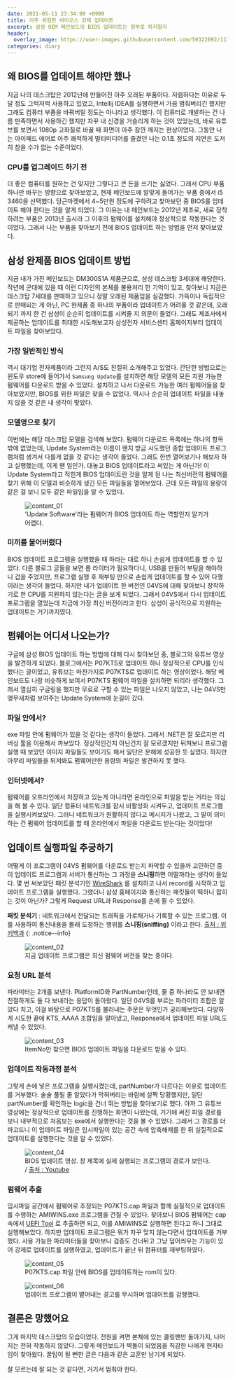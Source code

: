 ```yaml
---
date: 2021-05-11 23:34:00 +0900
title: 아주 위험한 바이오스 강제 업데이트
excerpt: 삼성 OEM 메인보드의 BIOS 업데이트는 함부로 하지말자
header:
  overlay_image: https://user-images.githubusercontent.com/59322692/117842308-c2fcb500-b2b8-11eb-8fcb-7eb21de08ba7.PNG
categories: diary
---
```


## 왜 BIOS를 업데이트 해야만 했나

지금 나의 데스크탑은 2012년에 만들어진 아주 오래된 부품이다. 저렴하다는 이유로 두달 정도 그럭저럭 사용하고 있었고, Intellij IDEA를 실행하면서 가끔 멈춰버리긴 했지만 그래도 컴퓨터 부품을 바꿔버릴 정도는 아니라고 생각했다. 이 컴퓨터로 개발하는 건 나름 만족하면서 사용하긴 했지만 자꾸 내 신경을 거슬리게 하는 것이 있었는데, 바로 유튜브를 보면서 1080p 고화질로 바꿀 때 화면이 아주 잠깐 깨지는 현상이었다. 그동안 나는 아이패드 에어로 아주 쾌적하게 멀티미디어를 즐겼던 나는 0.1초 정도의 지연은 도저히 참을 수가 없는 수준이었다.

### CPU를 업그레이드 하기 전

더 좋은 컴퓨터를 원하는 건 맞지만 그렇다고 큰 돈을 쓰기는 싫었다. 그래서 CPU 부품하나만 바꾸는 방향으로 찾아보았고, 현재 메인보드에 알맞게 들어가는 부품 중에서 i5 3460을 선택했다. 당근마켓에서 4~5만원 정도에 구하려고 찾아보던 중 BIOS를 업데이트 해야 한다는 것을 알게 되었다. 그 이유는 내 메인보드는 2012년 제조로, 새로 장착하려는 부품은 2013년 출시라 그 이후의 펌웨어를 설치해야 정상적으로 작동한다는 것이었다. 그래서 나는 부품을 찾아보기 전에 BIOS 업데이트 하는 방법을 먼저 찾아보았다.

## 삼성 완제품 BIOS 업데이트 방법

지금 내가 가진 메인보드는 DM300S1A 제품군으로, 삼성 데스크탑 3세대에 해당한다. 작년에 군대에 있을 때 이런 디자인의 본체를 불용처리 한 기억이 있고, 찾아보니 지금은 데스크탑 7세대를 판매하고 있으니 정말 오래된 제품임을 실감했다. 가뜩이나 독립적으로 판매되는 게 아닌, PC 완제품 중 하나의 부품이라 업데이트가 어려울 것 같은데, 오래되기 까지 한 건 삼성이 순순히 업데이트를 시켜줄 지 의문이 들었다. 그래도 제조사에서 제공하는 업데이트를 최대한 시도해보고자 삼성전자 서비스센터 홈페이지부터 업데이트 파일을 찾아보았다.

### 가장 일반적인 방식

역시 대기업 전자제품이라 그런지 A/S도 친절히 소개해주고 있었다. 간단한 방법으로는 윈도우 store에 들어가서 `Samsung Update`를 설치하면 해당 모델의 모든 지원 가능한 펌웨어를 다운로드 받을 수 있었다. 설치하고 나서 다운로드 가능한 여러 펌웨어들을 찾아보았지만, BIOS를 위한 파일은 찾을 수 없었다. 역시나 순순히 업데이트 파일을 내놓지 않을 것 같은 내 생각이 맞았다.

### 모델명으로 찾기

이번에는 해당 데스크탑 모델을 검색해 보았다. 펌웨어 다운로드 목록에는 하나의 항목 밖에 없었는데, Update System라는 이름이 왠지 방금 시도했던 종합 업데이트 프로그램처럼 생겨서 다를게 없을 것 같다는 생각이 들었다. 그래도 한번 열어보기나 해보자 하고 실행했는데, 이게 왠 일인가. 대놓고 BIOS 업데이트라고 써있는 게 아닌가! 이 Update System라고 적힌게 BIOS 업데이트란 것을 알게 된 나는 최신버전의 펌웨어를 찾기 위해 이 모델과 비슷하게 생긴 모든 파일들을 열어보았다. 근데 모든 파일의 용량이 같은 걸 보니 모두 같은 파일임을 알 수 있었다.

<figure>
  <img src="https://user-images.githubusercontent.com/59322692/117844933-1112b800-b2bb-11eb-9186-16ea19de89cf.png"
       alt="content_01">
  <figcaption>'Update Software'라는 펌웨어가 BIOS 업데이트 하는 역할인지 알기가 어렵다.</figcaption>
</figure>

### 미끼를 물어버렸다

BIOS 업데이트 프로그램을 실행했을 때 하라는 대로 하니 손쉽게 업데이트를 할 수 있었다. 다른 블로그 글들을 보면 롬 라이터가 필요하다니, USB를 만들어 부팅을 해야하니 겁을 주었지만, 프로그램 실행 후 재부팅 만으로 손쉽게 업데이트를 할 수 있어 다행이라는 생각이 들었다. 하지만 내가 업데이트 한 버전인 04VS에 대해 찾아보니 장착하기로 한 CPU를 지원하지 않는다는 글을 보게 되었다. 그래서 04VS에서 다시 업데이트 프로그램을 열었는데 지금에 가장 최신 버전이라고 한다. 삼성이 공식적으로 지원하는 업데이트는 거기까지였다.

## 펌웨어는 어디서 나오는가?

구글에 삼성 BIOS 업데이트 하는 방법에 대해 다시 찾아보던 중, 블로그와 유튜브 영상을 발견하게 되었다. 블로그에서는 P07KTS로 업데이트 하니 정상적으로 CPU를 인식했다는 글이었고, 유튜브는 마찬가지로 P07KTS로 업데이트 하는 영상이었다. 해당 메인보드도 나랑 비슷하게 보여서 P07KTS 펌웨어 파일을 설치하면 되리라 생각했다. 그래서 열심히 구글링을 했지만 무료로 구할 수 있는 파일은 나오지 않았고, 나는 04VS만 앵무새처럼 보여주는 Update System에 눈길이 갔다.

### 파일 안에서?

exe 파일 안에 펌웨어가 있을 것 같다는 생각이 들었다. 그래서 .NET은 잘 모르지만 리버싱 툴을 이용해서 까보았다. 정상적인건지 아닌건지 잘 모르겠지만 뒤져보니 프로그램 실행 때 보았던 이미지 파일들도 보이기도 해서 일단은 분해에 성공한 듯 싶었다. 하지만 아무리 파일들을 뒤져봐도 펌웨어만한 용량의 파일은 발견하지 못 했다.

### 인터넷에서?

펌웨어를 오프라인에서 저장하고 있는게 아니라면 온라인으로 파일을 받는 거라는 의심을 해 볼 수 있다. 일단 컴퓨터 네트워크를 잠시 비활성화 시켜두고, 업데이트 프로그램을 실행시켜보았다. 그러니 네트워크가 원활하지 않다고 메시지가 나왔고, 그 말이 의미하는 건 펌웨어 업데이트를 할 때 온라인에서 파일을 다운로드 받는다는 것이었다!

## 업데이트 실행파일 추궁하기

어떻게 이 프로그램이 04VS 펌웨어를 다운로드 받는지 파악할 수 있을까 고민하던 중 이 업데이트 프로그램과 서버가 통신하는 그 과정을 **스니핑**하면
어떨까라는 생각이 들었다. 몇 번 써보았던 패킷 분석기인 [WireShark](https://www.wireshark.org/) 를 설치하고 나서 record를 시작하고
업데이트 프로그램을 실행했다. 그랬더니 삼성 홈페이지와 통신하는 패킷들이 떡하니 잡히는 것이 아닌가? 그렇게 Request URL과 Response를 손에 쥘 수 있었다.

**패킷 분석기** : 네트워크에서 전달되는 트래픽을 가로채거나 기록할 수 있는 프로그램.
이를 사용하여 통신내용을 몰래 도청하는 행위를 **스니핑(sniffing)** 이라고 한다.
<a href="https://ko.wikipedia.org/wiki/%ED%8C%A8%ED%82%B7_%EB%B6%84%EC%84%9D%EA%B8%B0">출처 : 위키백과</a>
{: .notice--info}

<figure>
  <img src="https://user-images.githubusercontent.com/59322692/117841752-41a52280-b2b8-11eb-829e-f0f590b95516.png"
       alt="content_02">
  <figcaption>지금 업데이트 프로그램은 최신 펌웨어 버전을 찾는 중이다.</figcaption>
</figure>

### 요청 URL 분석

파라미터는 2개를 보낸다. PlatformID와 PartNumber인데, 둘 중 하나라도 안 보내면 친절하게도 둘 다 보내라는 응답이 돌아왔다. 일단 04VS를
부르는 파라미터 조합은 알았다 치고, 이걸 바탕으로 P07KTS를 불러내는 주문은 무엇인가 궁리해보았다. 다양하게 시도한 끝에 KTS, AAAA 조합임을
알아냈고, Response에서 업데이트 파일 URL도 캐낼 수 있었다.

<figure>
  <img src="https://user-images.githubusercontent.com/59322692/117841522-19b5bf00-b2b8-11eb-83ae-b0bb3ed6904a.png"
       alt="content_03">
  <figcaption>ItemNo만 찾으면 BIOS 업데이트 파일을 다운로드 받을 수 있다.</figcaption>
</figure>

### 업데이트 작동과정 분석

그렇게 손에 넣은 프로그램을 실행시켰는데, partNumber가 다르다는 이유로 업데이트를 거부했다. 술술 풀릴 줄 알았다가 막혀버리는 바람에 살짝
당황했지만, 일단 partNumber를 확인하는 logic을 건너 뛰는 방법을 찾아보기로 했다. 아까 그 유튜브 영상에는 정상적으로 업데이트를 진행하는
화면이 나왔는데, 거기에 써진 파일 경로를 보니 내부적으로 처음보는 exe에서 실행한다는 것을 볼 수 있었다. 그래서 그 경로를 더 파고드니 이
업데이트 파일은 임시파일이 있는 공간 속에 압축해제를 한 뒤 실질적으로 업데이트를 실행한다는 것을 알 수 있었다.

<figure>
  <img src="https://user-images.githubusercontent.com/59322692/117844024-51256b00-b2ba-11eb-90bd-74e228cb75df.png"
       alt="content_04">
  <figcaption>BIOS 업데이트 영상. 창 제목에 실제 실행되는 프로그램의 경로가 보인다. / <a href="https://www.youtube.com/watch?v=_1FxeDNqTQ0">출처 : Youtube</a></figcaption>
</figure>

### 펌웨어 추출

임시파일 공간에서 펌웨어로 추정되는 P07KTS.cap 파일과 함께 실질적으로 업데이트를 수행하는 AMIWINS.exe 프로그램을 건질 수 있었다.
찾아보니 BIOS 펌웨어는 cap 속에서 [UEFI Tool](https://github.com/LongSoft/UEFITool) 로 추출하면 되고, 이를 AMIWINS로 실행하면 된다고 하니
그대로 실행해보았다. 하지만 업데이트 프로그램은 뭐가 자꾸 맞지 않는다면서 업데이트를 거부했다. 사용 가능한 파라미터들을 찾아보니 검증도
건너뒤고 그냥 덮어씌우는 기능이 있어 강제로 업데이트를 실행하였고, 업데이트가 끝난 뒤 컴퓨터를 재부팅하였다.

<figure>
  <img src="https://user-images.githubusercontent.com/59322692/117842256-b7a98980-b2b8-11eb-91a5-189bc9df998c.png"
       alt="content_05">
  <figcaption>P07KTS.cap 파일 안에 BIOS를 업데이트하는 rom이 있다.</figcaption>
</figure>

<figure>
  <img src="https://user-images.githubusercontent.com/59322692/117842308-c2fcb500-b2b8-11eb-8fcb-7eb21de08ba7.PNG"
       alt="content_06">
  <figcaption>업데이트 프로그램이 뱉어내는 경고를 무시하며 업데이트를 강행했다.</figcaption>
</figure>

## 결론은 망했어요

그게 마지막 데스크탑의 모습이었다. 전원을 켜면 본체에 있는 쿨링팬만 돌아가지, 나머지는 전혀 작동하지 않았다. 그렇게 메인보드가 벽돌이 되었음을 직감한 나에게 현자타임이 찾아왔다. 꿀팁이 될 뻔한 글은 다음과 같은 교훈만 남기게 되었다.

잘 모르는데 잘 되는 것 같다면, 거기서 멈춰야 한다.
